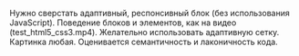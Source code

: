 Нужно сверстать адаптивный, респонсивный блок (без использования JavaScript).
Поведение блоков и элементов, как на видео (test_html5_css3.mp4). 
Желательно использовать адаптивную сетку. Картинка любая.
Оценивается семантичность и лаконичность кода.
